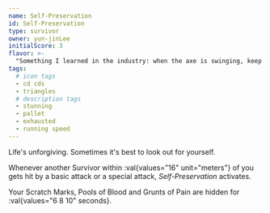 ```yaml
---
name: Self-Preservation
id: Self-Preservation
type: survivor
owner: yun-jinLee
initialScore: 3
flavor: >-
  "Something I learned in the industry: when the axe is swinging, keep your head down" -Yun-Jin
tags:
  # icon tags
  - cd cds
  - triangles
  # description tags
  - stunning
  - pallet
  - exhausted
  - running speed
---
```


Life's unforgiving. Sometimes it's best to look out for yourself.

Whenever another Survivor within :val{values="16" unit="meters"} of you gets hit by a basic attack or a special attack, _Self-Preservation_ activates.

Your Scratch Marks, Pools of Blood and Grunts of Pain are hidden for :val{values="6 8 10" seconds}.
